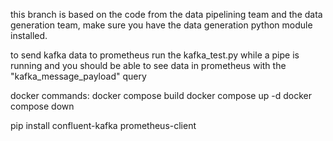 this branch is based on the code from the data pipelining team and the data generation team, make sure you have the data generation python module installed.

to send kafka data to prometheus run the kafka_test.py while a pipe is running and you should be able to see data in prometheus with the "kafka_message_payload" query

docker commands:
docker compose build
docker compose up -d
docker compose down

pip install confluent-kafka prometheus-client
